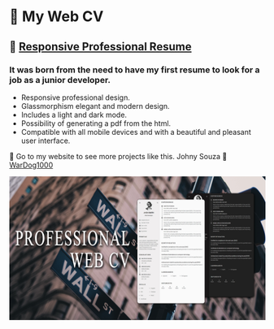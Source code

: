 # 📝 My Web CV
## 📝 [Responsive Professional Resume](https://miwebcv.netlify.app)
### It was born from the need to have my first resume to look for a job as a junior developer.

- Responsive professional design.
- Glassmorphism elegant and modern design.
- Includes a light and dark mode.
- Possibility of generating a pdf from the html.
- Compatible with all mobile devices and with a beautiful and pleasant user interface.

💙 Go to my website to see more projects like this. Johny Souza 💙 [WarDog1000](https://jhony-souza-portfolio.netlify.app)

[![preview img](/preview.png)](https://jhony-souza-portfolio.netlify.app)
